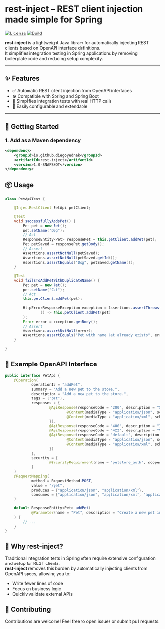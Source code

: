 # rest-inject – REST client injection made simple for Spring

[![License](https://img.shields.io/github/license/Diego-yednak/rest-inject)](LICENSE)
[![Build](https://img.shields.io/github/actions/workflow/status/Diego-yednak/rest-inject/build.yml)](https://github.com/Diego-yednak/rest-inject/actions)

**rest-inject** is a lightweight Java library for automatically injecting REST clients based on OpenAPI interface definitions.  
It simplifies integration testing in Spring applications by removing boilerplate code and reducing setup complexity.

---

## ✨ Features

- ✅ Automatic REST client injection from OpenAPI interfaces
- ⚙️ Compatible with Spring and Spring Boot
- 🧪 Simplifies integration tests with real HTTP calls
- 🔧 Easily configurable and extendable

---

## 🚀 Getting Started

### 1. Add as a Maven dependency

```xml
<dependency>
    <groupId>io.github.diegoyednak</groupId>
    <artifactId>rest-inject</artifactId>
    <version>1.0-SNAPSHOT</version>
</dependency>
```
## 📦 Usage

```java
class PetApiTest {

    @InjectRestClient PetApi petClient;

    @Test
    void successfullyAddsPet() {
        Pet pet = new Pet();
        pet.setName("Dog");
        // Act
        ResponseEntity<Pet> responsePet = this.petClient.addPet(pet);
        Pet petSaved = responsePet.getBody();
        // Assert
        Assertions.assertNotNull(petSaved);
        Assertions.assertNotNull(petSaved.getId());
        Assertions.assertEquals("Dog", petSaved.getName());
    }

    @Test
    void failsToAddPetWithDuplicateName() {
        Pet pet = new Pet();
        pet.setName("Cat");
        // Act
        this.petClient.addPet(pet);
        
        HttpErrorResponseException exception = Assertions.assertThrows(HttpErrorResponseException.class,
                () -> this.petClient.addPet(pet)
        );
        Error error = exception.getBody();
        // Assert
        Assertions.assertNotNull(error);
        Assertions.assertEquals("Pet with name Cat already exists", error.getMessage());
    }

}
```

## 🎯 Example OpenAPI Interface

```java
public interface PetApi {
    @Operation(
            operationId = "addPet",
            summary = "Add a new pet to the store.",
            description = "Add a new pet to the store.",
            tags = {"pet"},
            responses = {
                    @ApiResponse(responseCode = "200", description = "Successful operation", content = {
                            @Content(mediaType = "application/json", schema = @Schema(implementation = Pet.class)),
                            @Content(mediaType = "application/xml", schema = @Schema(implementation = Pet.class))
                    }),
                    @ApiResponse(responseCode = "400", description = "Invalid input"),
                    @ApiResponse(responseCode = "422", description = "Validation exception"),
                    @ApiResponse(responseCode = "default", description = "Unexpected error", content = {
                            @Content(mediaType = "application/json", schema = @Schema(implementation = Error.class)),
                            @Content(mediaType = "application/xml", schema = @Schema(implementation = Error.class))
                    })
            },
            security = {
                    @SecurityRequirement(name = "petstore_auth", scopes = {"write:pets", "read:pets"})
            }
    )
    @RequestMapping(
            method = RequestMethod.POST,
            value = "/pet",
            produces = {"application/json", "application/xml"},
            consumes = {"application/json", "application/xml", "application/x-www-form-urlencoded"}
    )

    default ResponseEntity<Pet> addPet(
            @Parameter(name = "Pet", description = "Create a new pet in the store", required = true) @Valid @RequestBody Pet pet
    ) {
        // ...
    }
}

```

## 🤔 Why rest-inject?

Traditional integration tests in Spring often require extensive configuration and setup for REST clients.  
**rest-inject** removes this burden by automatically injecting clients from OpenAPI specs, allowing you to:

- Write fewer lines of code
- Focus on business logic
- Quickly validate external APIs

## 🙌 Contributing

Contributions are welcome! Feel free to open issues or submit pull requests.
